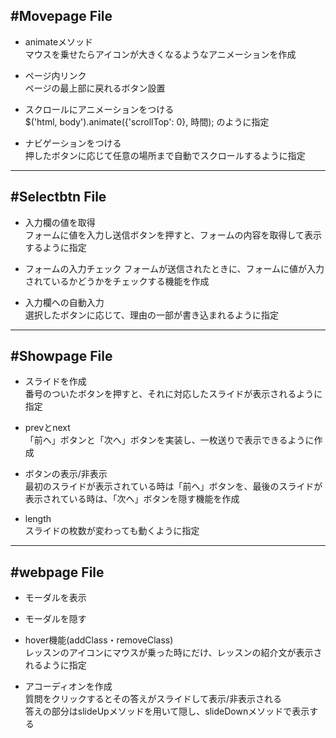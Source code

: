## #Movepage File  
- animateメソッド  
マウスを乗せたらアイコンが大きくなるようなアニメーションを作成  
  
- ページ内リンク  
ページの最上部に戻れるボタン設置  
  
- スクロールにアニメーションをつける  
$('html, body').animate({'scrollTop': 0}, 時間); のように指定  
  
- ナビゲーションをつける  
押したボタンに応じて任意の場所まで自動でスクロールするように指定  
---  
## #Selectbtn File  
- 入力欄の値を取得  
フォームに値を入力し送信ボタンを押すと、フォームの内容を取得して表示するように指定  
  
- フォームの入力チェック
フォームが送信されたときに、フォームに値が入力されているかどうかをチェックする機能を作成  
  
- 入力欄への自動入力  
選択したボタンに応じて、理由の一部が書き込まれるように指定  
---  
## #Showpage File  
- スライドを作成  
番号のついたボタンを押すと、それに対応したスライドが表示されるように指定  
  
- prevとnext  
「前へ」ボタンと「次へ」ボタンを実装し、一枚送りで表示できるように作成  
  
- ボタンの表示/非表示  
最初のスライドが表示されている時は「前へ」ボタンを、最後のスライドが表示されている時は、「次へ」ボタンを隠す機能を作成  
  
- length  
スライドの枚数が変わっても動くように指定  
---  
## #webpage File  
- モーダルを表示  
- モーダルを隠す  
- hover機能(addClass・removeClass)  
レッスンのアイコンにマウスが乗った時にだけ、レッスンの紹介文が表示されるように指定  
  
- アコーディオンを作成  
質問をクリックするとその答えがスライドして表示/非表示される  
答えの部分はslideUpメソッドを用いて隠し、slideDownメソッドで表示する
